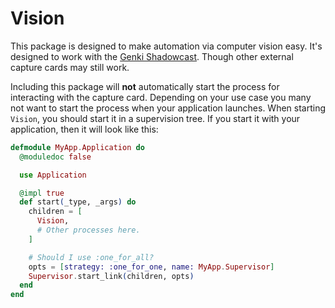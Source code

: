 # Vision

This package is designed to make automation via computer vision easy. It's designed
to work with the [Genki Shadowcast](https://www.genkithings.com/products/shadowcast).
Though other external capture cards may still work.

Including this package will **not** automatically start the process for interacting
with the capture card.  Depending on your use case you many not want to start the
process when your application launches. When starting `Vision`, you should start it
in a supervision tree.  If you start it with your application, then it will look like
this:

```elixir
defmodule MyApp.Application do
  @moduledoc false

  use Application

  @impl true
  def start(_type, _args) do
    children = [
      Vision,
      # Other processes here.
    ]

    # Should I use :one_for_all?
    opts = [strategy: :one_for_one, name: MyApp.Supervisor]
    Supervisor.start_link(children, opts)
  end
end
```
